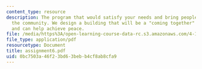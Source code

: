 ```yaml
---
content_type: resource
description: The program that would satisfy your needs and bring people together in
  the community. We design a building that will be a "coming together" celebration
  and can help achieve peace.
file: /media/https%3A/open-learning-course-data-rc.s3.amazonaws.com/4-125b-architecture-studio-building-in-landscapes-fall-2005/0bc7503a46f23bd63bebb4cf8ab8cfa9_assignment6.pdf
file_type: application/pdf
resourcetype: Document
title: assignment6.pdf
uid: 0bc7503a-46f2-3bd6-3beb-b4cf8ab8cfa9
---
```


